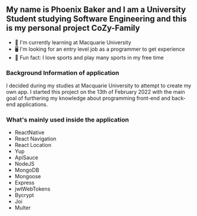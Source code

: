 ## My name is Phoenix Baker and I am a University Student studying Software Engineering and this is my personal project CoZy-Family

- 📖 I'm currently learning at Macquarie University
- 🖥️ I'm looking for an entry level job as a programmer to get experience
- 🏀 Fun fact: I love sports and play many sports in my free time

### Background Information of application

I decided during my studies at Macquarie University to attempt to create my own app. I started this project on the 13th of February 2022 with the main goal of furthering my knowledge about programming front-end and back-end applications.

### What's mainly used inside the application

- ReactNative
- React Navigation
- React Location
- Yup
- ApiSauce
- NodeJS
- MongoDB
- Mongoose
- Express
- jwtWebTokens
- Bycrypt
- Joi
- Multer
